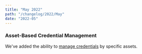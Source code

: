 ```yaml
---
title: "May 2022"
path: "/changelog/2022/May"
date: "2022-05"
---
```


### Asset-Based Credential Management
We've added the ability to [manage credentials](./programs/asset-based-credential-management.html) by specific assets.

